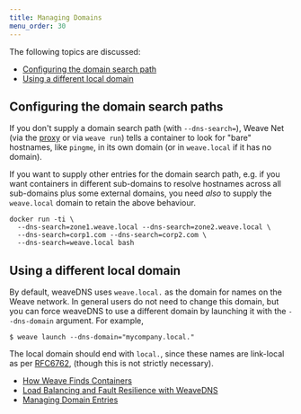```yaml
---
title: Managing Domains
menu_order: 30
---
```


The following topics are discussed:

* [Configuring the domain search path](#domain-search-path)
* [Using a different local domain](#local-domain)

## <a name="domain-search-path"></a>Configuring the domain search paths

If you don't supply a domain search path (with `--dns-search=`), Weave
Net (via the [proxy](/site/weave-docker-api.md) or via `weave run`)
tells a container to look for "bare" hostnames, like `pingme`, in its
own domain (or in `weave.local` if it has no domain).

If you want to supply other entries for the domain search path,
e.g. if you want containers in different sub-domains to resolve
hostnames across all sub-domains plus some external domains, you need
*also* to supply the `weave.local` domain to retain the above
behaviour.

```
docker run -ti \
  --dns-search=zone1.weave.local --dns-search=zone2.weave.local \
  --dns-search=corp1.com --dns-search=corp2.com \
  --dns-search=weave.local bash
```

## <a name="local-domain"></a>Using a different local domain

By default, weaveDNS uses `weave.local.` as the domain for names on the
Weave network. In general users do not need to change this domain, but
you can force weaveDNS to use a different domain by launching it with
the `--dns-domain` argument. For example,

```
$ weave launch --dns-domain="mycompany.local."
```

The local domain should end with `local.`, since these names are
link-local as per [RFC6762](https://tools.ietf.org/html/rfc6762),
(though this is not strictly necessary).


 * [How Weave Finds Containers](/site/how-works-weavedns.md.md)
 * [Load Balancing and Fault Resilience with WeaveDNS](/site/weavedns/load-balance-fault-weavedns.md)
 * [Managing Domain Entries](/site/weavedns/managing-entries-weavedns.md)
